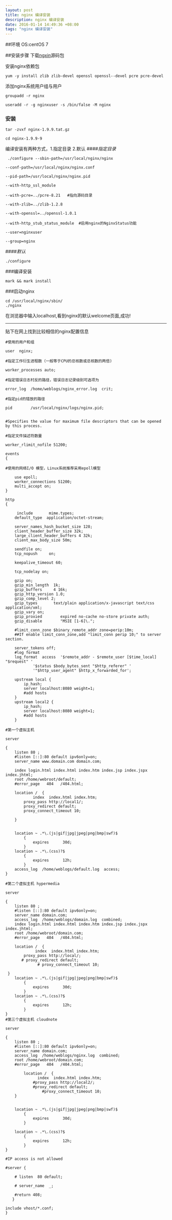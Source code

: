 ```yaml
---
layout: post
title: nginx 编译安装
description: nginx 编译安装
date: 2016-01-14 14:49:36 +08:00
tags: "nginx 编译安装"
---
```

##环境
OS:centOS 7

##安装步骤
下载[ngxin]([http://nginx.org/download/nginx-1.9.9.tar.gz](http://nginx.org/download/nginx-1.9.9.tar.gz))源码包

安装nginx依赖包

	yum -y install zlib zlib-devel openssl openssl--devel pcre pcre-devel

添加nginx系统用户组与用户

	groupadd -r nginx

	useradd -r -g nginxuser -s /bin/false -M nginx


### 安装
 
	tar -zvxf nginx-1.9.9.tat.gz

	cd nginx-1.9.9·9

编译安装有两种方式，1.指定目录 2.默认
####*指定目录*

	 ./configure --sbin-path=/usr/local/nginx/nginx 

	--conf-path=/usr/local/nginx/nginx.conf 

	--pid-path=/usr/local/nginx/nginx.pid 

	--with-http_ssl_module

	--with-pcre=../pcre-8.21   #指向源码目录

	--with-zlib=../zlib-1.2.8     

	--with-openssl=../openssl-1.0.1 

	--with-http_stub_status_module  #启用nginx的NginxStatus功能

	--user=nginxuser 

	--group=nginx

####*默认*

	./configure
	
###编译安装

	mark && mark install

###启动nginx

	cd /usr/local/nginx/sbin/
	./nginx

在浏览器中输入localhost,看到nginx的默认welcome页面,成功!

***
贴下在网上找到比较相信的nginx配置信息


	#使用的用户和组

	user  nginx;

	#指定工作衍生进程数（一般等于CPU的总核数或总核数的两倍)

	worker_processes auto;
	
	#指定错误日志村反的路径，错误日志记录级别可选项为
	
	error_log  /home/weblogs/nginx_error.log  crit;
	
	#指定pid的错放的路径
	
	pid        /usr/local/nginx/logs/nginx.pid;


	#Specifies the value for maximum file descriptors that can be opened by this process.

	#指定文件描述符数量

	worker_rlimit_nofile 51200;

	events
	{
	
	#使用的网络I/O 模型，Linux系统推荐采用epoll模型

		use epoll;
		worker_connections 51200;
		multi_accept on;
	}

	http
	{
	     
	     include       mime.types;
		default_type  application/octet-stream;

		server_names_hash_bucket_size 128;
		client_header_buffer_size 32k;
		large_client_header_buffers 4 32k;
		client_max_body_size 50m;

		sendfile on;
		tcp_nopush     on;

		keepalive_timeout 60;

		tcp_nodelay on;

		gzip on;
		gzip_min_length  1k;
		gzip_buffers     4 16k;
		gzip_http_version 1.0;
		gzip_comp_level 2;
		gzip_types       text/plain application/x-javascript text/css application/xml;
		gzip_vary on;
		gzip_proxied        expired no-cache no-store private auth;
		gzip_disable        "MSIE [1-6]\.";

		#limit_conn_zone $binary_remote_addr zone=perip:10m;
		##If enable limit_conn_zone,add "limit_conn perip 10;" to server section.

		server_tokens off;
		#log format
		log_format  access  '$remote_addr - $remote_user [$time_local] "$request" '
        	    '$status $body_bytes_sent "$http_referer" '
             	'"$http_user_agent" $http_x_forwarded_for';
			 
		upstream local { 
			ip_hash;
			server localhost:8080 weight=1;
			#add hosts
		}
		upstream local2 { 
			ip_hash;
			server localhost:8080 weight=1;
			#add hosts
		} 

	#第一个虚拟主机

	server

	{
		listen 80 ;
		#listen [::]:80 default ipv6only=on;
		server_name www.domain.com domain.com;
		
		index login.html index.html index.htm index.jsp index.jspx index.jhtml;
		root /home/webroot/default;
		#error_page   404   /404.html;
	
		location /  {
          	 	index  index.html index.htm;
			proxy_pass http://local1/;
			proxy_redirect default;
			proxy_connect_timeout 10;
			
        }
	
		
		location ~ .*\.(js|gif|jpg|jpeg|png|bmp|swf)$
			{
				expires      30d;
			}
		location ~ .*\.(css)?$
			{
				expires      12h;
			}	
		access_log  /home/weblogs/default.log  access;
	}

	#第二个虚拟主机 hypermedia

	server

	{
		listen 80 ;
		#listen [::]:80 default ipv6only=on;
		server_name domain.com;
		access_log  /home/weblogs/domain.log  combined;
		index login.html index.html index.htm index.jsp index.jspx index.jhtml;
		root /home/webroot/domain.com;
		#error_page   404   /404.html;
	
		location /  {	
   	        	 index  index.html index.htm;
			proxy_pass http://local/;
 		   # proxy_redirect default;
      	          # proxy_connect_timeout 10;

     }
		location ~ .*\.(js|gif|jpg|jpeg|png|bmp|swf)$
			{
				expires      30d;
			}
		location ~ .*\.(css)?$
			{
				expires      12h;
			}	
	}
	#第三个虚拟主机 cloudnote

	server

	{
		listen 80 ;
		#listen [::]:80 default ipv6only=on;
		server_name domain.com;
		access_log  /home/weblogs/nginx.log  combined;
		root /home/webroot/domain.com;
		#error_page   404   /404.html;
	
			location /  {
        	  	  index  index.html index.htm;
			    #proxy_pass http://local2/;
			    #proxy_redirect default;
		      	    #proxy_connect_timeout 10;
        }


		location ~ .*\.(js|gif|jpg|jpeg|png|bmp|swf)$
			{
				expires      30d;
			}

		location ~ .*\.(css)?$
			{
				expires      12h;
			}
	}	
	
	#IP access is not allowed

	#server { 

		# listen  80 default;

		# server_name  _;

		#return 408;
	   }

	include vhost/*.conf;
	}









